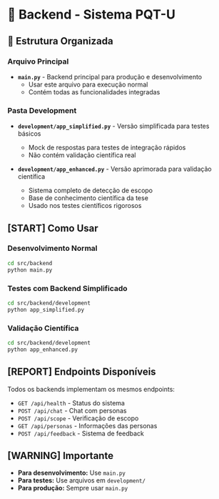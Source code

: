 # 🏥 Backend - Sistema PQT-U

## 📁 Estrutura Organizada

### Arquivo Principal
- **`main.py`** - Backend principal para produção e desenvolvimento
  - Usar este arquivo para execução normal
  - Contém todas as funcionalidades integradas

### Pasta Development
- **`development/app_simplified.py`** - Versão simplificada para testes básicos
  - Mock de respostas para testes de integração rápidos
  - Não contém validação científica real
  
- **`development/app_enhanced.py`** - Versão aprimorada para validação científica
  - Sistema completo de detecção de escopo
  - Base de conhecimento científica da tese
  - Usado nos testes científicos rigorosos

## [START] Como Usar

### Desenvolvimento Normal
```bash
cd src/backend
python main.py
```

### Testes com Backend Simplificado
```bash
cd src/backend/development
python app_simplified.py
```

### Validação Científica
```bash
cd src/backend/development
python app_enhanced.py
```

## [REPORT] Endpoints Disponíveis

Todos os backends implementam os mesmos endpoints:
- `GET /api/health` - Status do sistema
- `POST /api/chat` - Chat com personas
- `POST /api/scope` - Verificação de escopo
- `GET /api/personas` - Informações das personas
- `POST /api/feedback` - Sistema de feedback

## [WARNING] Importante

- **Para desenvolvimento:** Use `main.py`
- **Para testes:** Use arquivos em `development/`
- **Para produção:** Sempre usar `main.py`